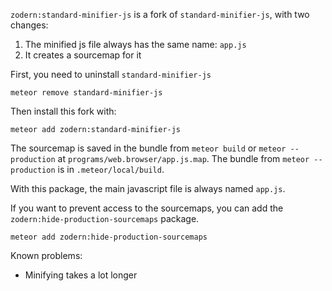 `zodern:standard-minifier-js` is a fork of `standard-minifier-js`, with two changes:
1) The minified js file always has the same name: `app.js`
2) It creates a sourcemap for it

First, you need to uninstall `standard-minifier-js`
```
meteor remove standard-minifier-js
```

Then install this fork with:
```
meteor add zodern:standard-minifier-js
```

The sourcemap is saved in the bundle from `meteor build` or `meteor --production` at `programs/web.browser/app.js.map`. The bundle from `meteor --production` is in `.meteor/local/build`.

With this package, the main javascript file is always named `app.js`.

If you want to prevent access to the sourcemaps, you can add the `zodern:hide-production-sourcemaps` package.
```
meteor add zodern:hide-production-sourcemaps
```

Known problems:
- Minifying takes a lot longer
